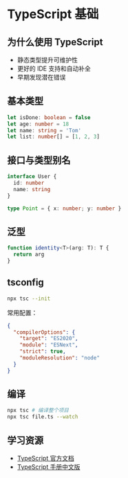 # TypeScript 基础

## 为什么使用 TypeScript

- 静态类型提升可维护性
- 更好的 IDE 支持和自动补全
- 早期发现潜在错误

## 基本类型

```ts
let isDone: boolean = false
let age: number = 18
let name: string = 'Tom'
let list: number[] = [1, 2, 3]
```

## 接口与类型别名

```ts
interface User {
  id: number
  name: string
}

type Point = { x: number; y: number }
```

## 泛型

```ts
function identity<T>(arg: T): T {
  return arg
}
```

## tsconfig

```bash
npx tsc --init
```

常用配置：

```json
{
  "compilerOptions": {
    "target": "ES2020",
    "module": "ESNext",
    "strict": true,
    "moduleResolution": "node"
  }
}
```

## 编译

```bash
npx tsc # 编译整个项目
npx tsc file.ts --watch
```

## 学习资源

- [TypeScript 官方文档](https://www.typescriptlang.org/docs/)
- [TypeScript 手册中文版](https://ts.xcatliu.com/)
